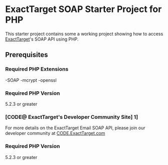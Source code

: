 # ExactTarget SOAP Starter Project for PHP

This starter project contains some a working project showing how to access [ExactTarget][0]'s SOAP API using PHP. 

## Prerequisites

### Required PHP Extensions
-SOAP
-mcrypt
-openssl

### Required PHP Version
5.2.3 or greater

### [CODE@ ExactTarget's Developer Community Site] 1]

For more details on the ExactTarget Email SOAP API, please join our developer community at [CODE.ExactTarget.com][0]

### Required PHP Version
5.2.3 or greater


[0]: http://www.exacttarget.com
[1]: http://code.exacttarget.com
